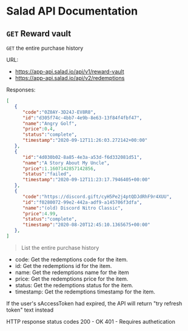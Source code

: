 # Salad API Documentation

## `GET` Reward vault
`GET` the entire purchase history

URL: 
* https://app-api.salad.io/api/v1/reward-vault
* https://app-api.salad.io/api/v2/redemptions

Responses:
```json
[
   {
      "code":"0Z0AY-3D24J-EV8R8",
      "id":"d305f74c-4bb7-4e9b-8e63-13f84f4fbf47",
      "name":"Angry Golf",
      "price":0.4,
      "status":"complete",
      "timestamp":"2020-09-12T11:26:03.272142+00:00"
   },
   {
      "id":"4d030b02-8a85-4e3a-a53d-f6d332081d51",
      "name":"A Story About My Uncle",
      "price":1.1607142857142856,
      "status":"failed",
      "timestamp":"2020-09-12T11:23:17.7946405+00:00"
   },
   {
      "code":"https://discord.gift/cyH5Pe2j4ptQDJdRhF9r4XUU",
      "id":"f0280072-99e2-442a-adf9-a145706f3dfa",
      "name":"(old) Discord Nitro Classic",
      "price":4.99,
      "status":"complete",
      "timestamp":"2020-08-20T12:45:10.1365675+00:00"
   },
]
```

> List the entire purchase history
* code: Get the redemptions code for the item.
* id: Get the redemptions id for the item.
* name: Get the redemptions name for the item
* price: Get the redemptions price for the item.
* status: Get the redemptions status for the item.
* timestamp: Get the redemptions timestamp for the item.

If the user's sAccessToken had expired, the API will return "try refresh token" text instead

HTTP response status codes
200	- OK
401 - Requires authetication